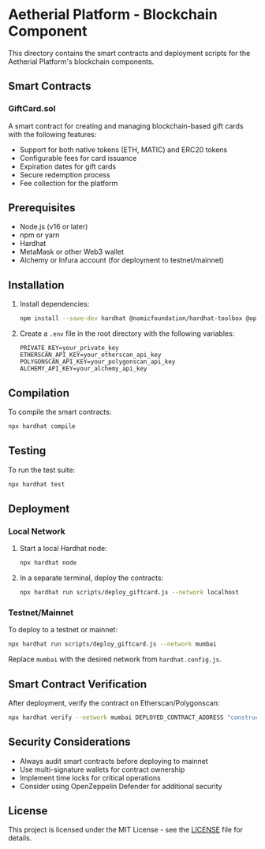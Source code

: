 # Aetherial Platform - Blockchain Component

This directory contains the smart contracts and deployment scripts for the Aetherial Platform's blockchain components.

## Smart Contracts

### GiftCard.sol
A smart contract for creating and managing blockchain-based gift cards with the following features:
- Support for both native tokens (ETH, MATIC) and ERC20 tokens
- Configurable fees for card issuance
- Expiration dates for gift cards
- Secure redemption process
- Fee collection for the platform

## Prerequisites

- Node.js (v16 or later)
- npm or yarn
- Hardhat
- MetaMask or other Web3 wallet
- Alchemy or Infura account (for deployment to testnet/mainnet)

## Installation

1. Install dependencies:
   ```bash
   npm install --save-dev hardhat @nomicfoundation/hardhat-toolbox @openzeppelin/contracts dotenv
   ```

2. Create a `.env` file in the root directory with the following variables:
   ```
   PRIVATE_KEY=your_private_key
   ETHERSCAN_API_KEY=your_etherscan_api_key
   POLYGONSCAN_API_KEY=your_polygonscan_api_key
   ALCHEMY_API_KEY=your_alchemy_api_key
   ```

## Compilation

To compile the smart contracts:

```bash
npx hardhat compile
```

## Testing

To run the test suite:

```bash
npx hardhat test
```

## Deployment

### Local Network

1. Start a local Hardhat node:
   ```bash
   npx hardhat node
   ```

2. In a separate terminal, deploy the contracts:
   ```bash
   npx hardhat run scripts/deploy_giftcard.js --network localhost
   ```

### Testnet/Mainnet

To deploy to a testnet or mainnet:

```bash
npx hardhat run scripts/deploy_giftcard.js --network mumbai
```

Replace `mumbai` with the desired network from `hardhat.config.js`.

## Smart Contract Verification

After deployment, verify the contract on Etherscan/Polygonscan:

```bash
npx hardhat verify --network mumbai DEPLOYED_CONTRACT_ADDRESS "constructor_arg1" "constructor_arg2"
```

## Security Considerations

- Always audit smart contracts before deploying to mainnet
- Use multi-signature wallets for contract ownership
- Implement time locks for critical operations
- Consider using OpenZeppelin Defender for additional security

## License

This project is licensed under the MIT License - see the [LICENSE](LICENSE) file for details.
